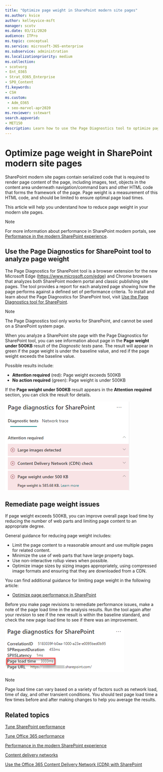 ```yaml
---
title: "Optimize page weight in SharePoint modern site pages"
ms.author: kvice
author: kelleyvice-msft
manager: scotv
ms.date: 03/11/2020
audience: ITPro
ms.topic: conceptual
ms.service: microsoft-365-enterprise
ms.subservice: administration
ms.localizationpriority: medium
ms.collection:
- scotvorg 
- Ent_O365
- Strat_O365_Enterprise
- SPO_Content
f1.keywords:
- CSH
ms.custom: 
 - Adm_O365
 - seo-marvel-apr2020
ms.reviewer: sstewart
search.appverid:
- MET150
description: Learn how to use the Page Diagnostics tool to optimize page weight in SharePoint modern site pages.
---
```


# Optimize page weight in SharePoint modern site pages

SharePoint modern site pages contain serialized code that is required to render page content of the page, including images, text, objects in the content area underneath navigation/command bars and other HTML code that forms the framework of the page. Page weight is a measurement of this HTML code, and should be limited to ensure optimal page load times.

This article will help you understand how to reduce page weight in your modern site pages.

>[!NOTE]
>For more information about performance in SharePoint modern portals, see [Performance in the modern SharePoint experience](/sharepoint/modern-experience-performance).

## Use the Page Diagnostics for SharePoint tool to analyze page weight

The Page Diagnostics for SharePoint tool is a browser extension for the new Microsoft Edge (https://www.microsoft.com/edge) and Chrome browsers that analyzes both SharePoint modern portal and classic publishing site pages. The tool provides a report for each analyzed page showing how the page performs against a defined set of performance criteria. To install and learn about the Page Diagnostics for SharePoint tool, visit [Use the Page Diagnostics tool for SharePoint](page-diagnostics-for-spo.md).

>[!NOTE]
>The Page Diagnostics tool only works for SharePoint, and cannot be used on a SharePoint system page.

When you analyze a SharePoint site page with the Page Diagnostics for SharePoint tool, you can see information about page in the **Page weight under 500KB** result of the _Diagnostic tests_ pane. The result will appear in green if the page weight is under the baseline value, and red if the page weight exceeds the baseline value.

Possible results include:

- **Attention required** (red): Page weight exceeds 500KB
- **No action required** (green): Page weight is under 500KB

If the **Page weight under 500KB** result appears in the **Attention required** section, you can click the result for details.

![Requests to SharePoint results.](../media/modern-portal-optimization/pagediag-page-weight.png)

## Remediate page weight issues

If page weight exceeds 500KB, you can improve overall page load time by reducing the number of web parts and limiting page content to an appropriate degree.

General guidance for reducing page weight includes:

- Limit the page content to a reasonable amount and use multiple pages for related content.
- Minimize the use of web parts that have large property bags.
- Use non-interactive rollup views when possible.
- Optimize image sizes by sizing images appropriately, using compressed image formats and ensuring that they are downloaded from a CDN.

You can find additional guidance for limiting page weight in the following article:

- [Optimize page performance in SharePoint](/sharepoint/dev/general-development/optimize-page-performance-in-sharepoint)

Before you make page revisions to remediate performance issues, make a note of the page load time in the analysis results. Run the tool again after your revision to see if the new result is within the baseline standard, and check the new page load time to see if there was an improvement.

![Page load time results.](../media/modern-portal-optimization/pagediag-page-load-time.png)

>[!NOTE]
>Page load time can vary based on a variety of factors such as network load, time of day, and other transient conditions. You should test page load time a few times before and after making changes to help you average the results.

## Related topics

[Tune SharePoint performance](tune-sharepoint-online-performance.md)

[Tune Office 365 performance](tune-microsoft-365-performance.md)

[Performance in the modern SharePoint experience](/sharepoint/modern-experience-performance)

[Content delivery networks](content-delivery-networks.md)

[Use the Office 365 Content Delivery Network (CDN) with SharePoint](use-microsoft-365-cdn-with-spo.md)